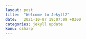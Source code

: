 ```yaml
---
layout: post
title:  "Welcome to Jekyll2"
date:   2021-10-07 19:07:09 +0300
categories: jekyll update
konu: csharp
---
```

